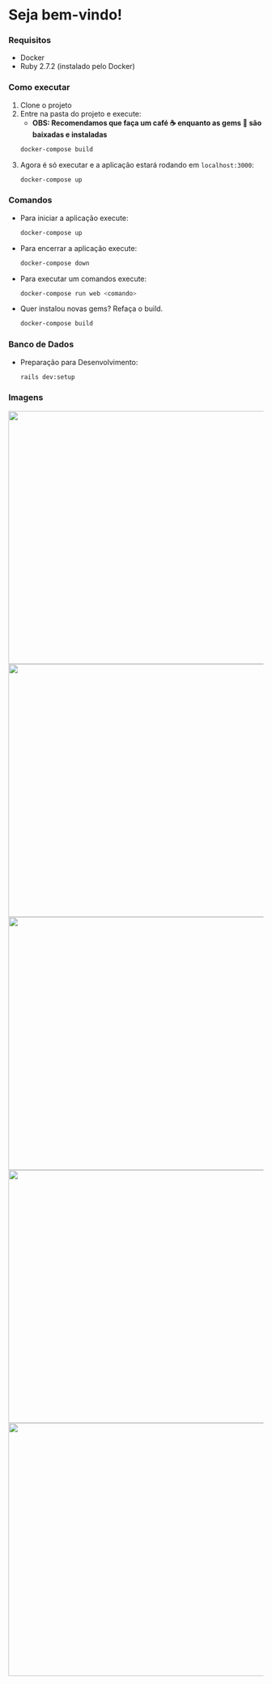# Seja bem-vindo!

### Requisitos
- Docker
- Ruby 2.7.2 (instalado pelo Docker)

### Como executar
1. Clone o projeto
1. Entre na pasta do projeto e execute: 
    - **OBS: Recomendamos que faça um café :coffee: enquanto as gems :gem: são baixadas e instaladas**
    ```bash
    docker-compose build
    ```
1. Agora é só executar e a aplicação estará rodando em ``localhost:3000``:
    ```bash
    docker-compose up
    ```

### Comandos
- Para iniciar a aplicação execute: 
    ```bash
    docker-compose up
    ```
- Para encerrar a aplicação execute: 
    ```bash
    docker-compose down
    ```
- Para executar um comandos execute: 
    ```bash
    docker-compose run web <comando>
    ```
- Quer instalou novas gems? Refaça o build.
    ```bash
    docker-compose build
    ```


### Banco de Dados
- Preparação para Desenvolvimento:
    ```bash
    rails dev:setup
    ```

### Imagens
<img src="https://github.com/GabrielJulio/coreplan-desafio/blob/repo_images/main_screen.jpg" width="800" height="500"/>
<img src="https://github.com/GabrielJulio/coreplan-desafio/blob/repo_images/login_screen.jpg" width="800" height="500"/>
<img src="https://github.com/GabrielJulio/coreplan-desafio/blob/repo_images/no_avatar.jpg" width="800" height="500"/>
<img src="https://github.com/GabrielJulio/coreplan-desafio/blob/repo_images/search_with_avatar.jpg" width="800" height="500"/>
<img src="https://github.com/GabrielJulio/coreplan-desafio/blob/repo_images/errors.jpg" width="800" height="500"/>